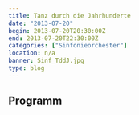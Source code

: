 ```yaml
---
title: Tanz durch die Jahrhunderte
date: "2013-07-20"
begin: 2013-07-20T20:30:00Z
end: 2013-07-20T22:30:00Z
categories: ["Sinfonieorchester"]
location: n/a
banner: Sinf_TddJ.jpg
type: blog
---
```

## Programm

